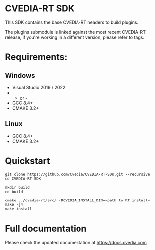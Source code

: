 # CVEDIA-RT SDK

This SDK contains the base CVEDIA-RT headers to build plugins.

The plugins submodule is linked against the most recent CVEDIA-RT release, if you're working in a different version, please refer to tags.

# Requirements:

## Windows
- Visual Studio 2019 / 2022
- - or -
- GCC 8.4+
- CMAKE 3.2+

## Linux
- GCC 8.4+
- CMAKE 3.2+

# Quickstart

```
git clone https://github.com/Cvedia/CVEDIA-RT-SDK.git --recursive
cd CVEDIA-RT-SDK

mkdir build
cd build

cmake ../cvedia-rt/src/ -DCVEDIA_INSTALL_DIR=<path to RT install>
make -j4
make install
```

# Full documentation

Please check the updated documentation at https://docs.cvedia.com
